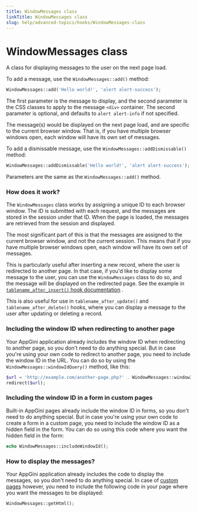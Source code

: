 ```yaml
---
title: WindowMessages class
linkTitle: WindowMessages class
slug: help/advanced-topics/hooks/WindowMessages-class
---
```


# WindowMessages class


A class for displaying messages to the user on the next page load.

To add a message, use the `WindowMessages::add()` method:

```php
WindowMessages::add('Hello world!', 'alert alert-success');
```

The first parameter is the message to display, and the second parameter
is the CSS classes to apply to the message `<div>` container. The
second parameter is optional, and defaults to `alert alert-info`
if not specified.

The message(s) would be displayed on the next page load, and are
specific to the current browser window. That is, if you have multiple
browser windows open, each window will have its own set of messages.

To add a dismissable message, use the
`WindowMessages::addDismissable()` method:

```php
WindowMessages::addDismissable('Hello world!', 'alert alert-success');
```

Parameters are the same as the `WindowMessages::add()` method.

### How does it work?

The `WindowMessages` class works by assigning a unique ID to each
browser window. The ID is submitted with each request, and the messages
are stored in the session under that ID. When the page is loaded, the
messages are retrieved from the session and displayed.

The most significant part of this is that the messages are assigned to
the current browser window, and not the current session. This means that
if you have multiple browser windows open, each window will have its own
set of messages.

This is particularly useful after inserting a new record, where the user
is redirected to another page. In that case, if you'd like to display
some message to the user, you can use the `WindowMessages` class
to do so, and the message will be displayed on the redirected page. See
the example in [`tablename_after_insert()` hook
documentation](/appgini/help/advanced-topics/hooks/table-specific-hooks#tablename_after_insert)
.

This is also useful for use in `tablename_after_update()` and
`tablename_after_delete()` hooks, where you can display a message
to the user after updating or deleting a record.

### Including the window ID when redirecting to another page

Your AppGini application already includes the window ID when redirecting
to another page, so you don't need to do anything special. But in case
you're using your own code to redirect to another page, you need to
include the window ID in the URL. You can do so by using the
`WindowMessages::windowIdQuery()` method, like this:

```php
$url = 'http://example.com/another-page.php?' . WindowMessages::windowIdQuery();
redirect($url);
```

### Including the window ID in a form in custom pages

Built-in AppGini pages already include the window ID in forms, so you
don't need to do anything special. But in case you're using your own
code to create a form in a custom page, you need to include the window
ID as a hidden field in the form. You can do so using this code where
you want the hidden field in the form:

```php
echo WindowMessages::includeWindowId();
```

### How to display the messages?

Your AppGini application already includes the code to display the
messages, so you don't need to do anything special. In case of [custom
pages](/appgini/help/advanced-topics/custom-limited-access-pages)
however, you need to include the following code in your page where you
want the messages to be displayed:

```php
WindowMessages::getHtml();
```



